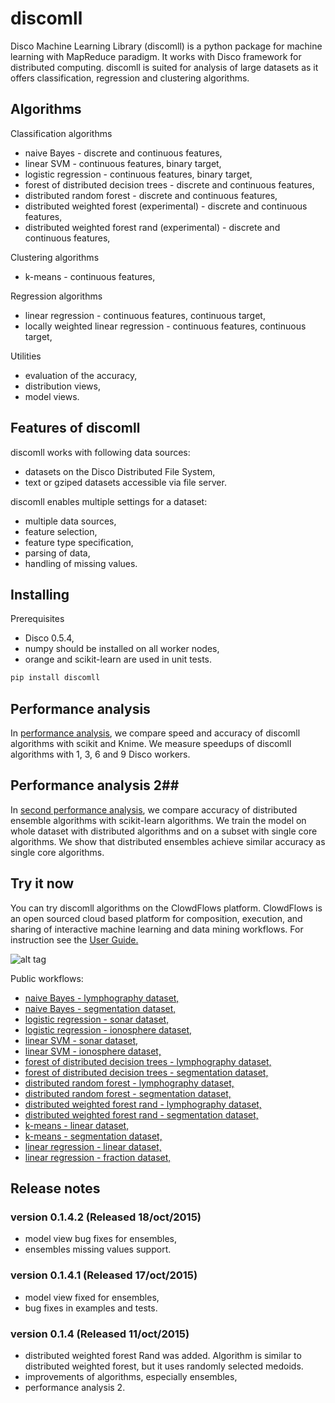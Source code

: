 # discomll #

Disco Machine Learning Library (discomll) is a python package for machine learning with MapReduce paradigm. It works with Disco framework for distributed computing. discomll is suited for analysis of large datasets as it offers classification, regression and clustering algorithms.

## Algorithms ##
Classification algorithms
- naive Bayes - discrete and continuous features, 
- linear SVM - continuous features, binary target,
- logistic regression - continuous features, binary target,
- forest of distributed decision trees - discrete and continuous features,
- distributed random forest - discrete and continuous features,
- distributed weighted forest (experimental) - discrete and continuous features,
- distributed weighted forest rand (experimental) - discrete and continuous features,

Clustering algorithms
- k-means - continuous features,

Regression algorithms
- linear regression - continuous features, continuous target,
- locally weighted linear regression - continuous features, continuous target,

Utilities
- evaluation of the accuracy,
- distribution views,
- model views.

## Features of discomll ##
discomll works with following data sources:
- datasets on the Disco Distributed File System,
- text or gziped datasets accessible via file server.

discomll enables multiple settings for a dataset:
- multiple data sources,
- feature selection,
- feature type specification,
- parsing of data,
- handling of missing values.

## Installing ##
Prerequisites
- Disco 0.5.4,
- numpy should be installed on all worker nodes,
- orange and scikit-learn are used in unit tests.

```bash
pip install discomll
```

## Performance analysis ##
In [performance analysis](http://1drv.ms/1qj6680), we compare speed and accuracy of discomll algorithms with scikit and Knime. We measure speedups of discomll algorithms with 1, 3, 6 and 9 Disco workers.

## Performance analysis 2##
In [second performance analysis](http://1drv.ms/1FYORb8), we compare accuracy of distributed ensemble algorithms with scikit-learn algorithms. We train the model on whole dataset with distributed algorithms and on a subset with single core algorithms. We show that distributed ensembles achieve similar accuracy as single core algorithms. 

## Try it now ##
You can try discomll algorithms on the ClowdFlows platform. ClowdFlows is an open sourced cloud based platform for composition, execution, and sharing of interactive machine learning and data mining workflows. For instruction see the [User Guide.](https://onedrive.live.com/redir?resid=C695DFFBD3161AEA!161&authkey=!AERQJpsxOqkLykI&ithint=file%2cpdf)

![alt tag](https://github.com/romanorac/discomll/blob/master/big_data_workflow.png)
 
Public workflows:

- [naive Bayes - lymphography dataset,](http://clowdflows.org/workflow/2729/)
- [naive Bayes - segmentation dataset,](http://clowdflows.org/workflow/2788/)
- [logistic regression - sonar dataset,](http://clowdflows.org/workflow/2801/)
- [logistic regression - ionosphere dataset,](http://clowdflows.org/workflow/2802/)
- [linear SVM - sonar dataset,](http://clowdflows.org/workflow/2799/)
- [linear SVM - ionosphere dataset,](http://clowdflows.org/workflow/2800/)
- [forest of distributed decision trees - lymphography dataset,](http://clowdflows.org/workflow/2727/)
- [forest of distributed decision trees - segmentation dataset,](http://clowdflows.org/workflow/2796/)
- [distributed random forest - lymphography dataset,](http://clowdflows.org/workflow/2789/)
- [distributed random forest - segmentation dataset,](http://clowdflows.org/workflow/2731/)
- [distributed weighted forest rand - lymphography dataset,](http://clowdflows.org/workflow/2797/)
- [distributed weighted forest rand - segmentation dataset,](http://clowdflows.org/workflow/2798/)
- [k-means - linear dataset,](http://clowdflows.org/workflow/2812/)
- [k-means - segmentation dataset,](http://clowdflows.org/workflow/2811/)
- [linear regression - linear dataset,](http://clowdflows.org/workflow/2815/)
- [linear regression - fraction dataset,](http://clowdflows.org/workflow/2816/)

## Release notes ##
### version 0.1.4.2 (Released 18/oct/2015) ###
 - model view bug fixes for ensembles,
 - ensembles missing values support.
 
### version 0.1.4.1 (Released 17/oct/2015) ###
 - model view fixed for ensembles,
 - bug fixes in examples and tests.

### version 0.1.4 (Released 11/oct/2015) ###
 - distributed weighted forest Rand was added. Algorithm is similar to distributed weighted forest, but it uses randomly selected medoids.
 - improvements of algorithms, especially ensembles,
 - performance analysis 2.





